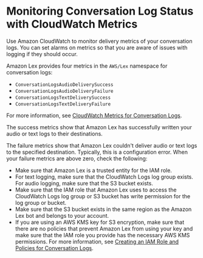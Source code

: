 # Monitoring Conversation Log Status with CloudWatch Metrics<a name="conversation-logs-monitoring"></a>

Use Amazon CloudWatch to monitor delivery metrics of your conversation logs\. You can set alarms on metrics so that you are aware of issues with logging if they should occur\.

Amazon Lex provides four metrics in the `AWS/Lex` namespace for conversation logs:
+ `ConversationLogsAudioDeliverySuccess`
+ `ConversationLogsAudioDeliveryFailure`
+ `ConversationLogsTextDeliverySuccess`
+ `ConversationLogsTextDeliveryFailure`

For more information, see [CloudWatch Metrics for Conversation Logs](monitoring-aws-lex-cloudwatch.md#cloudwatch-metrics-for-logging)\.

The success metrics show that Amazon Lex has successfully written your audio or text logs to their destinations\. 

The failure metrics show that Amazon Lex couldn't deliver audio or text logs to the specified destination\. Typically, this is a configuration error\. When your failure metrics are above zero, check the following:
+ Make sure that Amazon Lex is a trusted entity for the IAM role\.
+ For text logging, make sure that the CloudWatch Logs log group exists\. For audio logging, make sure that the S3 bucket exists\.
+ Make sure that the IAM role that Amazon Lex uses to access the CloudWatch Logs log group or S3 bucket has write permission for the log group or bucket\.
+ Make sure that the S3 bucket exists in the same region as the Amazon Lex bot and belongs to your account\.
+ If you are using an AWS KMS key for S3 encryption, make sure that there are no policies that prevent Amazon Lex from using your key and make sure that the IAM role you provide has the necessary AWS KMS permissions\. For more information, see [Creating an IAM Role and Policies for Conversation Logs](conversation-logs-role-and-policy.md)\.